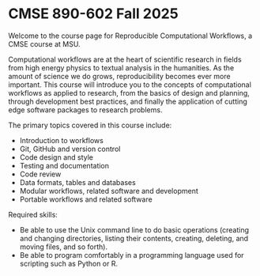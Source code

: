 # CMSE 890-602 Fall 2025
Welcome to the course page for Reproducible Computational Workflows, a CMSE course at MSU.

Computational workflows are at the heart of scientific research in fields from high energy physics to textual analysis in the humanities. As the amount of science we do grows, reproducibility becomes ever more important. This course will introduce you to the concepts of computational workflows as applied to research, from the basics of design and planning, through development best practices, and finally the application of cutting edge software packages to research problems.

The primary topics covered in this course include:

- Introduction to workflows
- Git, GitHub and version control
- Code design and style
- Testing and documentation
- Code review
- Data formats, tables and databases
- Modular workflows, related software and development
- Portable workflows and related software

Required skills:

- Be able to use the Unix command line to do basic operations (creating and changing directories, listing their contents, creating, deleting, and moving files, and so forth).
- Be able to program comfortably in a programming language used for scripting such as Python or R.
